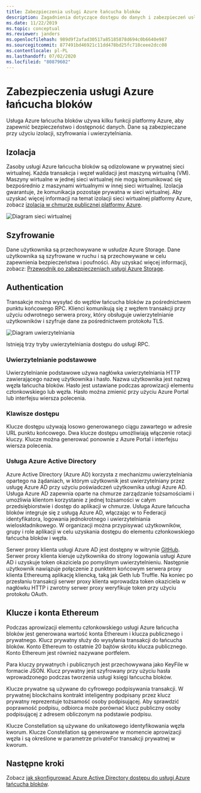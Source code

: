 ```yaml
---
title: Zabezpieczenia usługi Azure łańcucha bloków
description: Zagadnienia dotyczące dostępu do danych i zabezpieczeń usługi Azure łańcucha bloków
ms.date: 11/22/2019
ms.topic: conceptual
ms.reviewer: janders
ms.openlocfilehash: 989d9f2afad30517a85185878d694c0b6640e987
ms.sourcegitcommit: 877491bd46921c11dd478bd25fc718ceee2dcc08
ms.contentlocale: pl-PL
ms.lasthandoff: 07/02/2020
ms.locfileid: "80879602"
---
```

# <a name="azure-blockchain-service-security"></a>Zabezpieczenia usługi Azure łańcucha bloków

Usługa Azure łańcucha bloków używa kilku funkcji platformy Azure, aby zapewnić bezpieczeństwo i dostępność danych. Dane są zabezpieczane przy użyciu izolacji, szyfrowania i uwierzytelniania.

## <a name="isolation"></a>Izolacja

Zasoby usługi Azure łańcucha bloków są odizolowane w prywatnej sieci wirtualnej. Każda transakcja i węzeł walidacji jest maszyną wirtualną (VM). Maszyny wirtualne w jednej sieci wirtualnej nie mogą komunikować się bezpośrednio z maszynami wirtualnymi w innej sieci wirtualnej. Izolacja gwarantuje, że komunikacja pozostaje prywatna w sieci wirtualnej. Aby uzyskać więcej informacji na temat izolacji sieci wirtualnej platformy Azure, zobacz [izolacja w chmurze publicznej platformy Azure](../../security/fundamentals/isolation-choices.md#networking-isolation).

![Diagram sieci wirtualnej](./media/data-security/vnet.png)

## <a name="encryption"></a>Szyfrowanie

Dane użytkownika są przechowywane w usłudze Azure Storage. Dane użytkownika są szyfrowane w ruchu i są przechowywane w celu zapewnienia bezpieczeństwa i poufności. Aby uzyskać więcej informacji, zobacz: [Przewodnik po zabezpieczeniach usługi Azure Storage](../../storage/blobs/security-recommendations.md).

## <a name="authentication"></a>Authentication

Transakcje można wysyłać do węzłów łańcucha bloków za pośrednictwem punktu końcowego RPC. Klienci komunikują się z węzłem transakcji przy użyciu odwrotnego serwera proxy, który obsługuje uwierzytelnianie użytkowników i szyfruje dane za pośrednictwem protokołu TLS.

![Diagram uwierzytelniania](./media/data-security/authentication.png)

Istnieją trzy tryby uwierzytelniania dostępu do usługi RPC.

### <a name="basic-authentication"></a>Uwierzytelnianie podstawowe

Uwierzytelnianie podstawowe używa nagłówka uwierzytelniania HTTP zawierającego nazwę użytkownika i hasło. Nazwa użytkownika jest nazwą węzła łańcucha bloków. Hasło jest ustawiane podczas aprowizacji elementu członkowskiego lub węzła. Hasło można zmienić przy użyciu Azure Portal lub interfejsu wiersza polecenia.

### <a name="access-keys"></a>Klawisze dostępu

Klucze dostępu używają losowo generowanego ciągu zawartego w adresie URL punktu końcowego. Dwa klucze dostępu umożliwiają włączenie rotacji kluczy. Klucze można generować ponownie z Azure Portal i interfejsu wiersza polecenia.

### <a name="azure-active-directory"></a>Usługa Azure Active Directory

Azure Active Directory (Azure AD) korzysta z mechanizmu uwierzytelniania opartego na żądaniach, w którym użytkownik jest uwierzytelniany przez usługę Azure AD przy użyciu poświadczeń użytkownika usługi Azure AD. Usługa Azure AD zapewnia oparte na chmurze zarządzanie tożsamościami i umożliwia klientom korzystanie z jednej tożsamości w całym przedsiębiorstwie i dostęp do aplikacji w chmurze. Usługa Azure łańcucha bloków integruje się z usługą Azure AD, włączając w to Federacji identyfikatora, logowania jednokrotnego i uwierzytelniania wieloskładnikowego. W organizacji można przypisywać użytkowników, grupy i role aplikacji w celu uzyskania dostępu do elementu członkowskiego łańcucha bloków i węzła.

Serwer proxy klienta usługi Azure AD jest dostępny w witrynie [GitHub](https://github.com/Microsoft/azure-blockchain-connector/releases). Serwer proxy klienta kieruje użytkownika do strony logowania usługi Azure AD i uzyskuje token okaziciela po pomyślnym uwierzytelnieniu. Następnie użytkownik nawiązuje połączenie z punktem końcowym serwera proxy klienta Ethereumą aplikację kliencką, taką jak Geth lub Truffle. Na koniec po przesłaniu transakcji serwer proxy klienta wprowadza token okaziciela w nagłówku HTTP i zwrotny serwer proxy weryfikuje token przy użyciu protokołu OAuth.

## <a name="keys-and-ethereum-accounts"></a>Klucze i konta Ethereum

Podczas aprowizacji elementu członkowskiego usługi Azure łańcucha bloków jest generowana wartość konta Ethereum i klucza publicznego i prywatnego. Klucz prywatny służy do wysyłania transakcji do łańcucha bloków. Konto Ethereum to ostatnie 20 bajtów skrótu klucza publicznego. Konto Ethereum jest również nazywane portfelem.

Para kluczy prywatnych i publicznych jest przechowywana jako KeyFile w formacie JSON. Klucz prywatny jest szyfrowany przy użyciu hasła wprowadzonego podczas tworzenia usługi księgi łańcucha bloków.

Klucze prywatne są używane do cyfrowego podpisywania transakcji. W prywatnej blockchains kontrakt inteligentny podpisany przez klucz prywatny reprezentuje tożsamość osoby podpisującej. Aby sprawdzić poprawność podpisu, odbiorca może porównać klucz publiczny osoby podpisującej z adresem obliczonym na podstawie podpisu.

Klucze Constellation są używane do unikatowego identyfikowania węzła kworum. Klucze Constellation są generowane w momencie aprowizacji węzła i są określone w parametrze privateFor transakcji prywatnej w kworum.

## <a name="next-steps"></a>Następne kroki

Zobacz [jak skonfigurować Azure Active Directory dostępu do usługi Azure łańcucha bloków](configure-aad.md).
